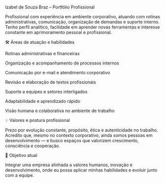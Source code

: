 Izabel de Souza Braz – Portfólio Profissional

Profissional com experiência em ambiente corporativo, atuando com rotinas administrativas, comunicação, organização de demandas e suporte interno. Tenho perfil analítico, facilidade em aprender novas ferramentas e interesse constante em aprimoramento pessoal e profissional.

🛠️ Áreas de atuação e habilidades

Rotinas administrativas e financeiras

Organização e acompanhamento de processos internos

Comunicação por e-mail e atendimento corporativo

Revisão e elaboração de textos profissionais

Suporte a equipes e setores interligados

Adaptabilidade e aprendizado rápido

Visão humana e colaborativa no ambiente de trabalho

💡 Valores e postura profissional

Prezo por evolução constante, propósito, ética e autenticidade no trabalho. Acredito que, mesmo no contexto corporativo, ainda somos pessoas em desenvolvimento — e busco espaços que valorizem crescimento, consciência e cooperação.

🎯 Objetivo atual

Integrar uma empresa alinhada a valores humanos, inovação e desenvolvimento, onde eu possa aplicar minhas habilidades e evoluir junto com a equipe.
